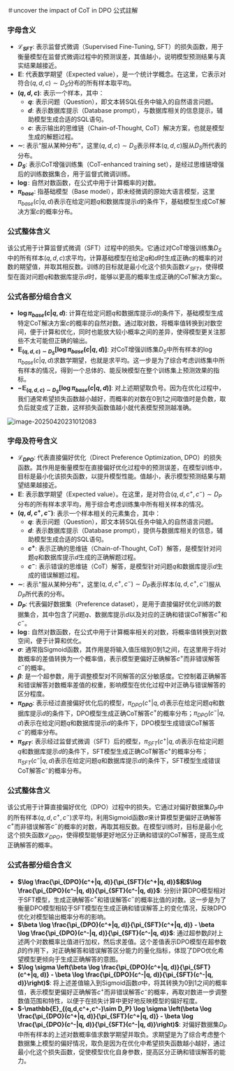 ＃uncover the impact of CoT in DPO 公式註解

### 字母含义
- **$\mathcal{L}_{SFT}$**: 表示监督式微调（Supervised Fine-Tuning, SFT）的损失函数，用于衡量模型在监督式微调过程中的预测误差，其值越小，说明模型预测结果与真实结果越接近。
- **$\mathbb{E}$**: 代表数学期望（Expected value），是一个统计学概念。在这里，它表示对符合$(q, d, c)\sim D_S$分布的所有样本取平均。
- **$(q, d, c)$**: 表示一个样本，其中：
    - **$q$**: 表示问题（Question），即文本转SQL任务中输入的自然语言问题。
    - **$d$**: 表示数据库提示（Database prompt），与数据库相关的信息提示，辅助模型生成合适的SQL语句。
    - **$c$**: 表示输出的思维链（Chain-of-Thought, CoT）解决方案，也就是模型生成的解题过程。
- **$\sim$**: 表示“服从某种分布”，这里$(q, d, c)\sim D_S$表示样本$(q, d, c)$服从$D_S$所代表的分布。
- **$D_S$**: 表示CoT增强训练集（CoT-enhanced training set），是经过思维链增强后的训练数据集合，用于监督式微调训练。
- **$\log$**: 自然对数函数，在公式中用于计算概率的对数。
- **$\pi_{base}$**: 指基础模型（Base model），即未经微调的原始大语言模型，这里$\pi_{base}(c|q, d)$表示在给定问题$q$和数据库提示$d$的条件下，基础模型生成CoT解决方案$c$的概率分布。

### 公式整体含义
该公式用于计算监督式微调（SFT）过程中的损失。它通过对CoT增强训练集$D_S$中的所有样本$(q, d, c)$求平均，计算基础模型在给定$q$和$d$时生成正确$c$的概率的对数的期望值，并取其相反数。训练的目标就是最小化这个损失函数$\mathcal{L}_{SFT}$，使得模型在面对问题$q$和数据库提示$d$时，能够以更高的概率生成正确的CoT解决方案$c$。

### 公式各部分组合含义
- **$\log\pi_{base}(c|q, d)$**: 计算在给定问题$q$和数据库提示$d$的条件下，基础模型生成特定CoT解决方案$c$的概率的自然对数。通过取对数，将概率值转换到对数空间，便于计算和优化，同时也能放大较小概率之间的差异，使得模型更关注那些不太可能但正确的输出。
- **$\mathbb{E}_{(q,d,c)\sim D_S}[\log\pi_{base}(c|q, d)]$**: 对CoT增强训练集$D_S$中所有样本的$\log\pi_{base}(c|q, d)$求数学期望，也就是求平均。这一步是为了综合考虑训练集中所有样本的情况，得到一个总体的、能反映模型在整个训练集上预测效果的指标。
- **$-\mathbb{E}_{(q,d,c)\sim D_S}[\log\pi_{base}(c|q, d)]$**: 对上述期望取负号。因为在优化过程中，我们通常希望损失函数越小越好，而概率的对数在$0$到$1$之间取值时是负数，取负后就变成了正数，这样损失函数值越小就代表模型预测越准确。

![image-20250420231012083](C:\Users\29845\AppData\Roaming\Typora\typora-user-images\image-20250420231012083.png)

### 字母及符号含义
- **$\mathcal{L}_{DPO}$**: 代表直接偏好优化（Direct Preference Optimization, DPO）的损失函数。其作用是衡量模型在直接偏好优化过程中的预测误差，在模型训练中，目标是最小化该损失函数，以提升模型性能。值越小，表示模型预测结果与期望结果越接近。
- **$\mathbb{E}$**: 表示数学期望（Expected value）。在这里，是对符合$(q, d, c^+, c^-)\sim D_P$分布的所有样本求平均，用于综合考虑训练集中所有相关样本的情况。
- **$(q, d, c^+, c^-)$**: 表示一个样本相关的元素集合，其中：
    - **$q$**: 表示问题（Question），即文本转SQL任务中输入的自然语言问题。
    - **$d$**: 表示数据库提示（Database prompt），提供与数据库相关的信息，辅助模型生成合适的SQL语句。
    - **$c^+$**: 表示正确的思维链（Chain-of-Thought, CoT）解答，是模型针对问题$q$和数据库提示$d$生成的正确解题过程。
    - **$c^-$**: 表示错误的思维链（CoT）解答，是模型针对问题$q$和数据库提示$d$生成的错误解题过程。
- **$\sim$**: 表示"服从某种分布"，这里$(q, d, c^+, c^-)\sim D_P$表示样本$(q, d, c^+, c^-)$服从$D_P$所代表的分布。
- **$D_P$**: 代表偏好数据集（Preference dataset），是用于直接偏好优化训练的数据集合，其中包含了问题$q$、数据库提示$d$以及对应的正确和错误CoT解答$c^+$和$c^-$。
- **$\log$**: 自然对数函数，在公式中用于计算概率相关的对数，将概率值转换到对数空间，便于计算和优化。
- **$\sigma$**: 通常指Sigmoid函数，其作用是将输入值压缩到$0$到$1$之间，在这里用于将对数概率的差值转换为一个概率值，表示模型更偏好正确解答$c^+$而非错误解答$c^-$的概率。
- **$\beta$**: 是一个超参数，用于调整模型对不同解答的区分敏感度。它控制着正确解答和错误解答对数概率差值的权重，影响模型在优化过程中对正确与错误解答的区分程度。
- **$\pi_{DPO}$**: 表示经过直接偏好优化后的模型，$\pi_{DPO}(c^+|q, d)$表示在给定问题$q$和数据库提示$d$的条件下，DPO模型生成正确CoT解答$c^+$的概率分布；$\pi_{DPO}(c^-|q, d)$表示在给定问题$q$和数据库提示$d$的条件下，DPO模型生成错误CoT解答$c^-$的概率分布。
- **$\pi_{SFT}$**: 表示经过监督式微调（SFT）后的模型，$\pi_{SFT}(c^+|q, d)$表示在给定问题$q$和数据库提示$d$的条件下，SFT模型生成正确CoT解答$c^+$的概率分布；$\pi_{SFT}(c^-|q, d)$表示在给定问题$q$和数据库提示$d$的条件下，SFT模型生成错误CoT解答$c^-$的概率分布。

### 公式整体含义
该公式用于计算直接偏好优化（DPO）过程中的损失。它通过对偏好数据集$D_P$中的所有样本$(q, d, c^+, c^-)$求平均，利用Sigmoid函数$\sigma$来计算模型更偏好正确解答$c^+$而非错误解答$c^-$的概率的对数，再取其相反数。在模型训练时，目标是最小化这个损失函数$\mathcal{L}_{DPO}$，使得模型能够更好地区分正确和错误的CoT解答，提高生成正确解答的概率。

### 公式各部分组合含义
- **$\log \frac{\pi_{DPO}(c^+|q, d)}{\pi_{SFT}(c^+|q, d)}$和$\log \frac{\pi_{DPO}(c^-|q, d)}{\pi_{SFT}(c^-|q, d)}$**: 分别计算DPO模型相对于SFT模型，生成正确解答$c^+$和错误解答$c^-$的概率比值的对数。这一步是为了衡量DPO模型相较于SFT模型在生成正确和错误解答上的变化情况，反映DPO优化对模型输出概率分布的影响。
- **$\beta \log \frac{\pi_{DPO}(c^+|q, d)}{\pi_{SFT}(c^+|q, d)} - \beta \log \frac{\pi_{DPO}(c^-|q, d)}{\pi_{SFT}(c^-|q, d)}$**: 通过超参数$\beta$对上述两个对数概率比值进行加权，然后求差值。这个差值表示DPO模型在超参数$\beta$的作用下，对正确解答和错误解答区分能力的量化指标，体现了DPO优化希望模型更倾向于生成正确解答的意图。
- **$\log \sigma \left(\beta \log \frac{\pi_{DPO}(c^+|q, d)}{\pi_{SFT}(c^+|q, d)} - \beta \log \frac{\pi_{DPO}(c^-|q, d)}{\pi_{SFT}(c^-|q, d)}\right)$**: 将上述差值输入到Sigmoid函数$\sigma$中，将其转换为$0$到$1$之间的概率值，表示模型更偏好正确解答$c^+$而非错误解答$c^-$的概率，再取对数进一步调整数值范围和特性，以便于在损失计算中更好地反映模型的偏好程度。
- **$-\mathbb{E}_{(q,d,c^+,c^-)\sim D_P} \log \sigma \left(\beta \log \frac{\pi_{DPO}(c^+|q, d)}{\pi_{SFT}(c^+|q, d)} - \beta \log \frac{\pi_{DPO}(c^-|q, d)}{\pi_{SFT}(c^-|q, d)}\right)$**: 对偏好数据集$D_P$中所有样本的上述对数概率值求数学期望并取负。求期望是为了综合考虑整个数据集上模型的偏好情况，取负是因为在优化中希望损失函数越小越好，通过最小化这个损失函数，促使模型优化自身参数，提高区分正确和错误解答的能力。
